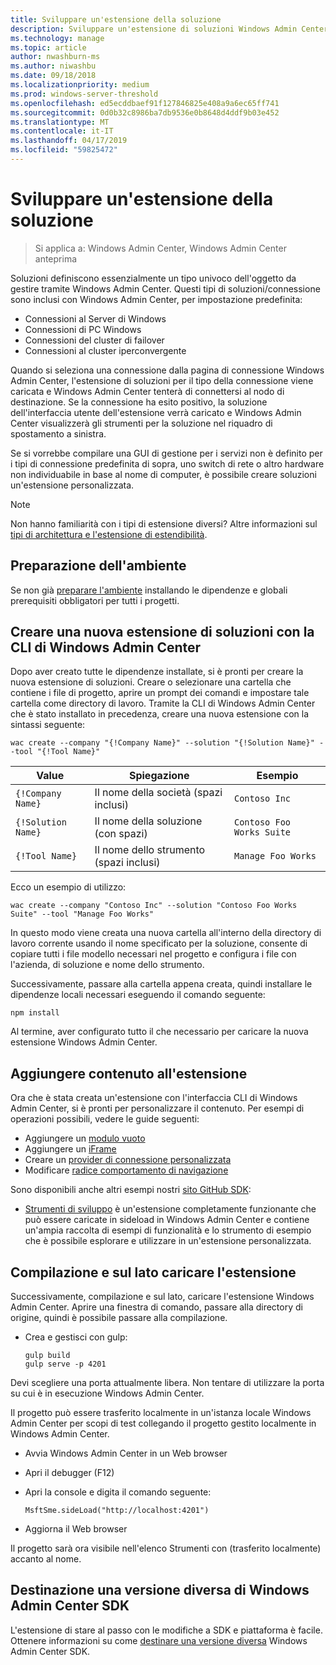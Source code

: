 ```yaml
---
title: Sviluppare un'estensione della soluzione
description: Sviluppare un'estensione di soluzioni Windows Admin Center SDK (progetto Honolulu)
ms.technology: manage
ms.topic: article
author: nwashburn-ms
ms.author: niwashbu
ms.date: 09/18/2018
ms.localizationpriority: medium
ms.prod: windows-server-threshold
ms.openlocfilehash: ed5ecddbaef91f127846825e408a9a6ec65ff741
ms.sourcegitcommit: 0d0b32c8986ba7db9536e0b8648d4ddf9b03e452
ms.translationtype: MT
ms.contentlocale: it-IT
ms.lasthandoff: 04/17/2019
ms.locfileid: "59825472"
---
```

# <a name="develop-a-solution-extension"></a>Sviluppare un'estensione della soluzione

>Si applica a: Windows Admin Center, Windows Admin Center anteprima

Soluzioni definiscono essenzialmente un tipo univoco dell'oggetto da gestire tramite Windows Admin Center.  Questi tipi di soluzioni/connessione sono inclusi con Windows Admin Center, per impostazione predefinita:

* Connessioni al Server di Windows
* Connessioni di PC Windows
* Connessioni del cluster di failover
* Connessioni al cluster iperconvergente

Quando si seleziona una connessione dalla pagina di connessione Windows Admin Center, l'estensione di soluzioni per il tipo della connessione viene caricata e Windows Admin Center tenterà di connettersi al nodo di destinazione. Se la connessione ha esito positivo, la soluzione dell'interfaccia utente dell'estensione verrà caricato e Windows Admin Center visualizzerà gli strumenti per la soluzione nel riquadro di spostamento a sinistra.

Se si vorrebbe compilare una GUI di gestione per i servizi non è definito per i tipi di connessione predefinita di sopra, uno switch di rete o altro hardware non individuabile in base al nome di computer, è possibile creare soluzioni un'estensione personalizzata.

> [!NOTE]
> Non hanno familiarità con i tipi di estensione diversi? Altre informazioni sul [tipi di architettura e l'estensione di estendibilità](understand-extensions.md).

## <a name="prepare-your-environment"></a>Preparazione dell'ambiente

Se non già [preparare l'ambiente](prepare-development-environment.md) installando le dipendenze e globali prerequisiti obbligatori per tutti i progetti.

## <a name="create-a-new-solution-extension-with-the-windows-admin-center-cli"></a>Creare una nuova estensione di soluzioni con la CLI di Windows Admin Center ##

Dopo aver creato tutte le dipendenze installate, si è pronti per creare la nuova estensione di soluzioni.  Creare o selezionare una cartella che contiene i file di progetto, aprire un prompt dei comandi e impostare tale cartella come directory di lavoro.  Tramite la CLI di Windows Admin Center che è stato installato in precedenza, creare una nuova estensione con la sintassi seguente:

```
wac create --company "{!Company Name}" --solution "{!Solution Name}" --tool "{!Tool Name}"
```

| Value | Spiegazione | Esempio |
| ----- | ----------- | ------- |
| ```{!Company Name}``` | Il nome della società (spazi inclusi) | ```Contoso Inc``` |
| ```{!Solution Name}``` | Il nome della soluzione (con spazi) | ```Contoso Foo Works Suite``` |
| ```{!Tool Name}``` | Il nome dello strumento (spazi inclusi) | ```Manage Foo Works``` |

Ecco un esempio di utilizzo:

```
wac create --company "Contoso Inc" --solution "Contoso Foo Works Suite" --tool "Manage Foo Works"
```

In questo modo viene creata una nuova cartella all'interno della directory di lavoro corrente usando il nome specificato per la soluzione, consente di copiare tutti i file modello necessari nel progetto e configura i file con l'azienda, di soluzione e nome dello strumento.  

Successivamente, passare alla cartella appena creata, quindi installare le dipendenze locali necessari eseguendo il comando seguente:

```
npm install
```

Al termine, aver configurato tutto il che necessario per caricare la nuova estensione Windows Admin Center. 

## <a name="add-content-to-your-extension"></a>Aggiungere contenuto all'estensione

Ora che è stata creata un'estensione con l'interfaccia CLI di Windows Admin Center, si è pronti per personalizzare il contenuto.  Per esempi di operazioni possibili, vedere le guide seguenti:

- Aggiungere un [modulo vuoto](guides\add-module.md)
- Aggiungere un [iFrame](guides\add-iframe.md)
- Creare un [provider di connessione personalizzata](guides\create-connection-provider.md)
- Modificare [radice comportamento di navigazione](guides\modify-root-navigation.md)
 
Sono disponibili anche altri esempi nostri [sito GitHub SDK](https://aka.ms/wacsdk):
-  [Strumenti di sviluppo](https://github.com/Microsoft/windows-admin-center-sdk/tree/master/windows-admin-center-developer-tools) è un'estensione completamente funzionante che può essere caricate in sideload in Windows Admin Center e contiene un'ampia raccolta di esempi di funzionalità e lo strumento di esempio che è possibile esplorare e utilizzare in un'estensione personalizzata.

## <a name="build-and-side-load-your-extension"></a>Compilazione e sul lato caricare l'estensione

Successivamente, compilazione e sul lato, caricare l'estensione Windows Admin Center.  Aprire una finestra di comando, passare alla directory di origine, quindi è possibile passare alla compilazione.

* Crea e gestisci con gulp:

    ```
    gulp build
    gulp serve -p 4201
    ```

Devi scegliere una porta attualmente libera. Non tentare di utilizzare la porta su cui è in esecuzione Windows Admin Center.

Il progetto può essere trasferito localmente in un'istanza locale Windows Admin Center per scopi di test collegando il progetto gestito localmente in Windows Admin Center.

* Avvia Windows Admin Center in un Web browser
* Apri il debugger (F12)
* Apri la console e digita il comando seguente:

    ```
    MsftSme.sideLoad("http://localhost:4201")
    ```

*   Aggiorna il Web browser

Il progetto sarà ora visibile nell'elenco Strumenti con (trasferito localmente) accanto al nome.

## <a name="target-a-different-version-of-the-windows-admin-center-sdk"></a>Destinazione una versione diversa di Windows Admin Center SDK

L'estensione di stare al passo con le modifiche a SDK e piattaforma è facile.  Ottenere informazioni su come [destinare una versione diversa](target-sdk-version.md) Windows Admin Center SDK.
